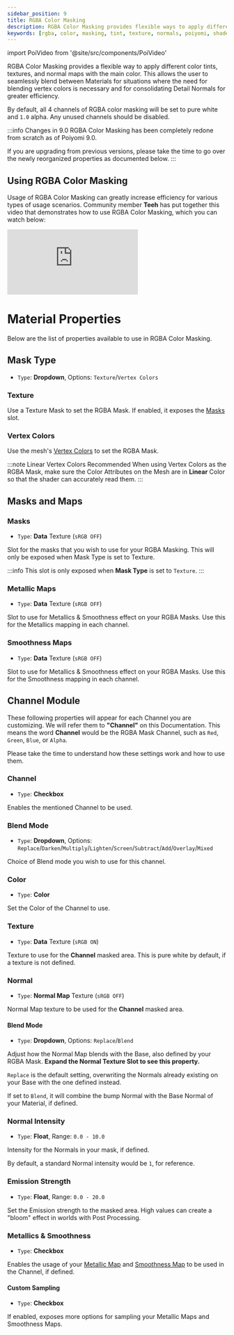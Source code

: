 ```yaml
---
sidebar_position: 9
title: RGBA Color Masking
description: RGBA Color Masking provides flexible ways to apply different Color Tints, Textures, and Normals within the Material without affecting Alpha.
keywords: [rgba, color, masking, tint, texture, normals, poiyomi, shader]
---
```

import PoiVideo from '@site/src/components/PoiVideo'

RGBA Color Masking provides a flexible way to apply different color tints, textures, and normal maps with the main color. This allows the user to seamlessly blend between Materials for situations where the need for blending vertex colors is necessary and for consolidating Detail Normals for greater efficiency.

By default, all 4 channels of RGBA color masking will be set to pure white and `1.0` alpha. Any unused channels should be disabled.

:::info Changes in 9.0
RGBA Color Masking has been completely redone from scratch as of Poiyomi 9.0.

If you are upgrading from previous versions, please take the time to go over the newly reorganized properties as documented below.
:::

## Using RGBA Color Masking

Usage of RGBA Color Masking can greatly increase efficiency for various types of usage scenarios. Community member **Teeh** has put together this video that demonstrates how to use RGBA Color Masking, which you can watch below:

<div class="videobox">
<iframe class="iframe-element" src="https://www.youtube-nocookie.com/embed/3efrO8dauec?si=TO5iXVR7NWWw4xNw" title="YouTube Video Player" frameborder="0" allow="accelerometer; autoplay; clipboard-write; encrypted-media; gyroscope; picture-in-picture; web-share" allowfullscreen></iframe>
</div>

# Material Properties

Below are the list of properties available to use in RGBA Color Masking.

## Mask Type

- `Type`: **Dropdown**, Options: `Texture`/`Vertex Colors`

### Texture

Use a Texture Mask to set the RGBA Mask. If enabled, it exposes the [Masks](#masks) slot.

### Vertex Colors

Use the mesh's [Vertex Colors](/docs/color-and-normals/vertex-colors.md) to set the RGBA Mask.

:::note Linear Vertex Colors Recommended
When using Vertex Colors as the RGBA Mask, make sure the Color Attributes on the Mesh are in **Linear** Color so that the shader can accurately read them.
:::

## Masks and Maps

### Masks

- `Type`: **Data** Texture (`sRGB OFF`)

Slot for the masks that you wish to use for your RGBA Masking. This will only be exposed when Mask Type is set to Texture.

:::info
This slot is only exposed when **Mask Type** is set to `Texture`.
:::

### Metallic Maps

- `Type`: **Data** Texture (`sRGB OFF`)

Slot to use for Metallics & Smoothness effect on your RGBA Masks. Use this for the Metallics mapping in each channel.

### Smoothness Maps

- `Type`: **Data** Texture (`sRGB OFF`)

Slot to use for Metallics & Smoothness effect on your RGBA Masks. Use this for the Smoothness mapping in each channel.

## Channel Module

These following properties will appear for each Channel you are customizing. We will refer them to **"Channel"** on this Documentation. This means the word **Channel** would be the RGBA Mask Channel, such as `Red`, `Green`, `Blue`, or `Alpha`.

Please take the time to understand how these settings work and how to use them.

### Channel

- `Type`: **Checkbox**

Enables the mentioned Channel to be used.

### Blend Mode

- `Type`: **Dropdown**, Options: `Replace`/`Darken`/`Multiply`/`Lighten`/`Screen`/`Subtract`/`Add`/`Overlay`/`Mixed`

Choice of Blend mode you wish to use for this channel.

### Color

- `Type`: **Color**

Set the Color of the Channel to use.

### Texture

- `Type`: **Data** Texture (`sRGB ON`)

Texture to use for the **Channel** masked area. This is pure white by default, if a texture is not defined.

### Normal

- `Type`: **Normal Map** Texture (`sRGB OFF`)

Normal Map texture to be used for the **Channel** masked area.

#### Blend Mode

- `Type`: **Dropdown**, Options: `Replace`/`Blend`

Adjust how the Normal Map blends with the Base, also defined by your RGBA Mask. **Expand the Normal Texture Slot to see this property.**

`Replace` is the default setting, overwriting the Normals already existing on your Base with the one defined instead.

If set to `Blend`, it will combine the bump Normal with the Base Normal of your Material, if defined.

### Normal Intensity

- `Type`: **Float**, Range: `0.0 - 10.0`

Intensity for the Normals in your mask, if defined.

By default, a standard Normal intensity would be `1`, for reference.

### Emission Strength

- `Type`: **Float**, Range: `0.0 - 20.0`

Set the Emission strength to the masked area. High values can create a "bloom" effect in worlds with Post Processing.

### Metallics & Smoothness

- `Type`: **Checkbox**

Enables the usage of your [Metallic Map](#metallic-maps) and [Smoothness Map](#smoothness-maps) to be used in the Channel, if defined.

#### Custom Sampling

- `Type`: **Checkbox**

If enabled, exposes more options for sampling your Metallic Maps and Smoothness Maps.